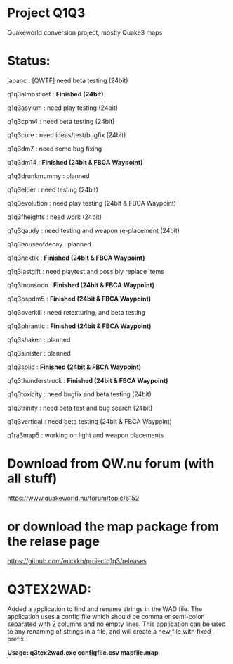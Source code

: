 # Project Q1Q3
Quakeworld conversion project, mostly Quake3 maps

# Status:
japanc : [QWTF] need beta testing (24bit)

q1q3almostlost : **Finished (24bit)**

q1q3asylum : need play testing (24bit)

q1q3cpm4 : need beta testing (24bit)

q1q3cure : need ideas/test/bugfix (24bit)

q1q3dm7 : need some bug fixing

q1q3dm14 : **Finished (24bit & FBCA Waypoint)**

q1q3drunkmummy : planned

q1q3elder : need testing (24bit)

q1q3evolution : need play testing (24bit & FBCA Waypoint)

q1q3fheights : need work (24bit)

q1q3gaudy : need testing and weapon re-placement (24bit)

q1q3houseofdecay : planned

q1q3hektik : **Finished (24bit & FBCA Waypoint)**

q1q3lastgift : need playtest and possibly replace items

q1q3monsoon : **Finished (24bit & FBCA Waypoint)**

q1q3ospdm5 : **Finished (24bit & FBCA Waypoint)**

q1q3overkill : need retexturing, and beta testing

q1q3phrantic : **Finished (24bit & FBCA Waypoint)**

q1q3shaken : planned

q1q3sinister : planned

q1q3solid : **Finished (24bit & FBCA Waypoint)**

q1q3thunderstruck : **Finished (24bit & FBCA Waypoint)**

q1q3toxicity : need bugfix and beta testing (24bit)

q1q3trinity : need beta test and bug search (24bit)

q1q3vertical : need beta testing (24bit & FBCA Waypoint)

q1ra3map5 : working on light and weapon placements

# Download from QW.nu forum (with all stuff)
https://www.quakeworld.nu/forum/topic/6152

# or download the map package from the relase page
https://github.com/mickkn/projectq1q3/releases

# Q3TEX2WAD:

Added a application to find and rename strings in the WAD file. The application uses a config file which should be comma or semi-colon separated with 2 columns and no empty lines. This application can be used to any renaming of strings in a file, and will create a new file with fixed_ prefix.

**Usage: q3tex2wad.exe configfile.csv mapfile.map**
